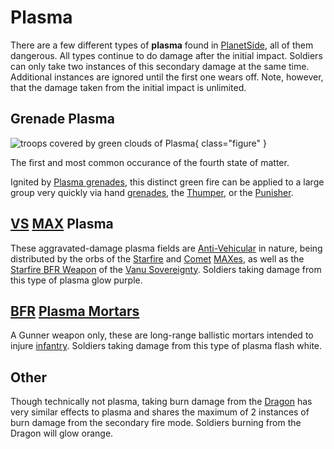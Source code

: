 # Plasma

There are a few different types of **plasma** found in
[PlanetSide](../PlanetSide.md), all of them dangerous. All types continue to
do damage after the initial impact. Soldiers can only take two instances of this
secondary damage at the same time. Additional instances are ignored until the
first one wears off. Note, however, that the damage taken from the initial
impact is unlimited.

## Grenade Plasma

![ troops covered by
green clouds of [Plasma](Plasma.md)](../images/Grenade_Plasma.jpg){ class="figure" }

The first and most common occurance of the fourth state of matter.

Ignited by [Plasma grenades](Plasma_grenade.md), this distinct green fire can be
applied to a large group very quickly via hand [grenades](../items/Grenade.md),
the [Thumper](Thumper.md), or the [Punisher](Punisher.md).

## [VS](../factions/Vanu_Sovereignty.md) [MAX](../armor/Mechanized_Assault_Exo-Suit.md) Plasma

These aggravated-damage plasma fields are
[Anti-Vehicular](../certifications/Anti-Vehicular.md) in nature, being
distributed by the orbs of the [Starfire](../armor/Starfire.md) and
[Comet](../armor/Comet.md) [MAXes](../armor/Mechanized_Assault_Exo-Suit.md), as
well as the [Starfire BFR Weapon](<../items/Starfire_(BFR).md>) of the
[Vanu Sovereignty](../factions/Vanu_Sovereignty.md). Soldiers taking damage from this
type of plasma glow purple.

## [BFR](../vehicles/BattleFrame_Robotics.md) [Plasma Mortars](Plasma_Mortar.md)

A Gunner weapon only, these are long-range ballistic mortars intended to injure
[infantry](../terminology/Infantry.md). Soldiers taking damage from this type of
plasma flash white.

## Other

Though technically not plasma, taking burn damage from the [Dragon](Dragon.md)
has very similar effects to plasma and shares the maximum of 2 instances of burn
damage from the secondary fire mode. Soldiers burning from the Dragon will glow
orange.

